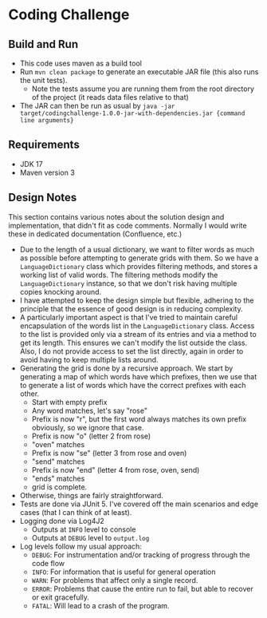 # Coding Challenge

## Build and Run

- This code uses maven as a build tool
- Run `mvn clean package` to generate an executable JAR file (this also runs the unit tests).
  - Note the tests assume you are running them from the root directory of the project (it reads data files relative to that)
- The JAR can then be run as usual by `java -jar target/codingchallenge-1.0.0-jar-with-dependencies.jar {command line arguments}`

## Requirements

- JDK 17
- Maven version 3

## Design Notes

This section contains various notes about the solution design and implementation, that didn't fit as code comments. Normally I would write these in dedicated documentation (Confluence, etc.)

- Due to the length of a usual dictionary, we want to filter words as much as possible before attempting to generate grids with them. So we have a `LanguageDictionary` class which provides filtering methods, and stores a working list of valid words. The filtering methods modify the `LanguageDictionary` instance, so that we don't risk having multiple copies knocking around.
- I have attempted to keep the design simple but flexible, adhering to the principle that the essence of good design is in reducing complexity. 
- A particularly important aspect is that I've tried to maintain careful encapsulation of the words list in the `LanguageDictionary` class. Access to the list is provided only via a stream of its entries and via a method to get its length. This ensures we can't modify the list outside the class. Also, I do not provide access to set the list directly, again in order to avoid having to keep multiple lists around.
- Generating the grid is done by a recursive approach. We start by generating a map of which words have which prefixes, then we use that to generate a list of words which have the correct prefixes with each other.
  - Start with empty prefix
  - Any word matches, let's say "rose"
  - Prefix is now "r", but the first word always matches its own prefix obviously, so we ignore that case.
  - Prefix is now "o" (letter 2 from rose)
  - "oven" matches
  - Prefix is now "se" (letter 3 from rose and oven)
  - "send" matches
  - Prefix is now "end" (letter 4 from rose, oven, send)
  - "ends" matches
  - grid is complete.
- Otherwise, things are fairly straightforward.
- Tests are done via JUnit 5. I've covered off the main scenarios and edge cases (that I can think of at least).
- Logging done via Log4J2
  - Outputs at `INFO` level to console
  - Outputs at `DEBUG` level to `output.log`
- Log levels follow my usual approach:
  - `DEBUG`: For instrumentation and/or tracking of progress through the code flow
  - `INFO`: For information that is useful for general operation
  - `WARN`: For problems that affect only a single record.
  - `ERROR`: Problems that cause the entire run to fail, but able to recover or exit gracefully.
  - `FATAL`: Will lead to a crash of the program.